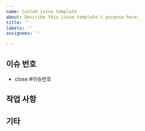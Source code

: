 ```yaml
---
name: Custom issue template
about: Describe this issue template's purpose here.
title: ''
labels: ''
assignees: ''

---
```


## 이슈 번호

- close #이슈번호

## 작업 사항

## 기타
